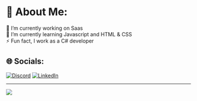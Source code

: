 # 💫 About Me:
🔭 I’m currently working on Saas<br>🌱 I’m currently learning Javascript and HTML & CSS <br>⚡ Fun fact, I work as a C# developer


## 🌐 Socials:
[![Discord](https://img.shields.io/badge/Discord-%237289DA.svg?logo=discord&logoColor=white)](https://discord.gg/eaven6520) [![LinkedIn](https://img.shields.io/badge/LinkedIn-%230077B5.svg?logo=linkedin&logoColor=white)](https://linkedin.com/in/https://www.linkedin.com/in/eaven/) 

---
[![](https://visitcount.itsvg.in/api?id=EavenCS&icon=0&color=0)](https://visitcount.itsvg.in)

<!-- Proudly created with GPRM ( https://gprm.itsvg.in ) -->
